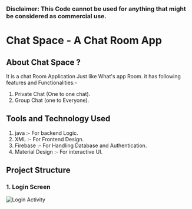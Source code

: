 ### Disclaimer: This Code cannot be used for anything that might be considered as commercial use.

# Chat Space - A Chat Room App
## About Chat Space ?
It is a chat Room Application Just like What's app Room. it has following features and Functionalities:-
1. Private Chat (One to one chat).
2. Group Chat (one to Everyone).

## Tools and Technology Used
1. java :- For backend Logic.
2. XML :- For Frontend Design. 
3. Firebase :- For Handling Database and Authentication. 
4. Material Design :- For interactive UI. 

## Project Structure
### 1. Login Screen
![Login Activity](https://user-images.githubusercontent.com/56501841/102693608-ca57ef00-4241-11eb-9981-011e8c367adf.png)









